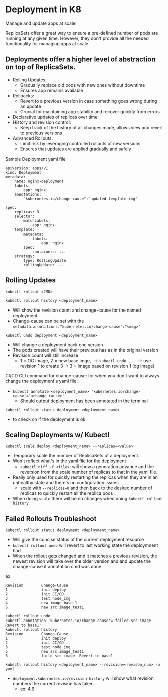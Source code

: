 # Deployment in K8

Manage and update apps at scale!

ReplicaSets offer a great way to ensure a pre-defined number of pods are running at any given time. However, they don't provide all the needed functionality for managing apps at scale

## Deployments offer a higher level of abstraction on top of ReplicaSets.
- Rolling Updates: 
    - Gradually replace old pods with new ones without downtime
    - Ensures app remains available
- Rollbacks: 
    - Revert to a previous version in case something goes wrong during an update
    - Crucial for maintaining app stability and recover quickly from errors
- Declarative updates of replicas over time
- History and revision control: 
    - Keep track of the history of all changes made, allows view and revert to previous versions
- Advanced Rollouts:
    - Limit risk by leveraging controlled rollouts of new versions
    - Ensures that updates are applied gradually and safely



Sample Deployment yaml file
```
apiVersion: apps/v1
kind: Deployment
metadata:
    name: nginx-deployment
    labels:
        app: nginx
    annotations:
        "kubernetes.io/change-cause":"updated template img"
            
spec:
    replicas: 3
    selector:
        matchLabels:
            app: nginx
    template:
        metadata:
            labels:
                app: nginx
        spec:
            containers: ...
    strategy:
        type: RollingUpdate
        rollingUpdate: ...
```

## Rolling Updates

`kubectl rollout <CMD>`

`kubectl rollout history <deployment_name>`
- Will show the revision count and change-cause for the named deployment
- Change-cause can be set with the `metadata.annotations."kubernetes.io/change-cause":"<msg>"`


`kubectl undo deployment <deployment_name>`
- Will change a deployment back one version.
- The pods created will have their previous has as in the original version
- Revision count will still increase
    - 1 = OG image, 2 = new base imge, --> `kubectl undo ...` --> use revision 1 to create 3 -> 3 = image based on revision 1 (og image)

CI/CD CLI command for change-cause: for when you don't want to always change the deployment's yaml file.
- `kubectl annotate <deployment_name> 'kubernetes.io/change-cause'='<change_cause>'`
    - Should output deployment has been annotated in the terminal

`kubectl rollout status deployment <deployment_name>`
- to check on if the deployment is ok

## Scaling Deployments w/ Kubectl

`kubectl scale deploy <deployment_name> --replicas=<value>`
- Temporary scale the number of ReplicaSets of a deployment.
- Won't reflect what's in the yaml file for the deployment
    - `kubectl diff -f <file>`: will show a generation advance and the reversion from the scale number of replicas to that in the yaml file.
- Really only used  for quickly restarting the replicas when they are in an unhealthy state and there's no configuration issues
    - scale with `--replicas=0` and then back to the desired number of replicas to quickly restart all the replica pods
- When doing `scale` there will be no changes when doing `kubectl rollout history`

## Failed Rollouts Troubleshoot
`kubectl rollout status deployment <deployment_name>`
- Will give the concise status of the current deployment resource
- `kubectl rollout undo` will revert to last working state the deploymnent had
- When the rollout gets changed and it matches a previous revision, the newest revision will take over the older version and and update the change-cause if annotation cmd was done

ex:
```
Revision        Change-Cause
1               init deploy
2               init CI/CD
3               test node_img
4               new image base 1
5               new src image_test1

kubectl rollout undo
kubectl annotation 'kubernetes.io/change-cause'='failed src image. Revert to base1'
kubectl rollout history
Revision        Change-Cause
1               init deploy
2               init CI/CD
3               test node_img
5               new src image_test1
6               faild src image. Revert to base1
```

`kubectl rollout history <deployment_name> --revision=<revison_num> -o yaml`
- `deployment.kubernetes.io/revision-history` will show what revision numbers the current revision has taken 
    - ex: 4,6 





